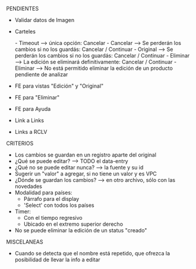 PENDIENTES
- Validar datos de Imagen

- Carteles
	<div id="tapar-el-fondo"></div>
	- Timeout	--> única opción: Cancelar
	- Cancelar	--> Se perderán los cambios si no los guardás: Cancelar / Continuar
	- Original	--> Se perderán los cambios si no los guardás: Cancelar / Continuar
	- Eliminar	--> La edición se eliminará definitivamente: Cancelar / Continuar
	- Eliminar	--> No está permitido eliminar la edición de un producto pendiente de analizar

- FE para vistas "Edición" y "Original"
- FE para "Eliminar"
- FE para Ayuda
- Link a Links
- Links a RCLV

CRITERIOS
- Los cambios se guardan en un registro aparte del original
- ¿Qué se puede editar? --> TODO el data-entry
- ¿Qué no se puede editar nunca? --> la fuente y su id
- Sugerir un "valor" a agregar, si no tiene un valor y es VPC
- ¿Dónde se guardan los cambios? --> en otro archivo, sólo con las novedades
- Modalidad para países: 
	- Párrafo para el display
	- 'Select' con todos los países
- Timer:
	- Con el tiempo regresivo
	- Ubicado en el extremo superior derecho
- No se puede eliminar la edición de un status "creado"

MISCELANEAS
- Cuando se detecta que el nombre está repetido, que ofrezca la posibilidad de llevar la info a editar
